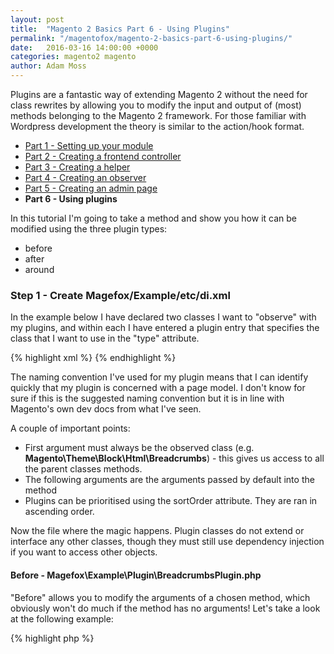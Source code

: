 ```yaml
---
layout: post
title:  "Magento 2 Basics Part 6 - Using Plugins"
permalink: "/magentofox/magento-2-basics-part-6-using-plugins/"
date:   2016-03-16 14:00:00 +0000
categories: magento2 magento
author: Adam Moss
---
```


Plugins are a fantastic way of extending Magento 2 without the need for class rewrites by allowing you to modify the input and output of (most) methods belonging to the Magento 2 framework. For those familiar with Wordpress development the theory is similar to the action/hook format.

- [Part 1 - Setting up your module](/magentofox/magento-2-basics-part-1-setting-up-your-module/)
- [Part 2 - Creating a frontend controller](/magentofox/magento-2-basics-part-2-creating-a-frontend-controller/)
- [Part 3 - Creating a helper](/magentofox/magento-2-basics-part-3-creating-a-helper/)
- [Part 4 - Creating an observer](/magentofox/magento-2-basics-part-4-creating-an-observer/)
- [Part 5 - Creating an admin page](/magentofox/magento-2-basics-part-5-creating-an-admin-page/)
- **Part 6 - Using plugins**

In this tutorial I'm going to take a method and show you how it can be modified using the three plugin types:

- before
- after
- around

### Step 1 - Create Magefox/Example/etc/di.xml

In the example below I have declared two classes I want to "observe" with my plugins, and within each I have entered a plugin entry that specifies the class that I want to use in the "type" attribute.

{% highlight xml %}
<config xmlns:xsi="http://www.w3.org/2001/XMLSchema-instance" xsi:noNamespaceSchemaLocation="urn:magento:framework:ObjectManager/etc/config.xsd">
    <type name="Magento\Theme\Block\Html\Breadcrumbs">
        <plugin name="changeBreadcrumbs" type="Magefox\Example\Plugin\BreadcrumbsPlugin" sortOrder="1" disabled="false"/>
    </type>
    <type name="Magento\Cms\Model\Page">
        <plugin name="changePage" type="Magefox\Example\Plugin\PagePlugin" sortOrder="1" disabled="false"/>
    </type>
</config>
{% endhighlight %}

The naming convention I've used for my plugin means that I can identify quickly that my plugin is concerned with a page model. I don't know for sure if this is the suggested naming convention but it is in line with Magento's own dev docs from what I've seen.

A couple of important points:

- First argument must always be the observed class (e.g. **Magento\Theme\Block\Html\Breadcrumbs**) - this gives us access to all the parent classes methods.
- The following arguments are the arguments passed by default into the method
- Plugins can be prioritised using the sortOrder attribute. They are ran in ascending order.

Now the file where the magic happens. Plugin classes do not extend or interface any other classes, though they must still use dependency injection if you want to access other objects.

#### Before - Magefox\Example\Plugin\BreadcrumbsPlugin.php

"Before" allows you to modify the arguments of a chosen method, which obviously won't do much if the method has no arguments! Let's take a look at the following example:

{% highlight php %}
<?php
namespace Magefox\Example\Plugin;

class BreadcrumbsPlugin
{
    public function beforeAddCrumb(\Magento\Theme\Block\Html\Breadcrumbs $subject, $crumbName, $crumbInfo)
    {
        if ($crumbInfo['label'] == "Privacy and Cookie Policy")
        {
            $crumbInfo['label'] = "Something else";
        }

        return [$crumbName, $crumbInfo];
    }
}
{% endhighlight %}

In this example I'm taking the two arguments $crumbName and $crumbInfo and I'm checking if the label is "Privacy" then change it to literally something else. Then I'm returning the arguments in the exact correct format at the end of the function. Real simple eh?

#### After - Magefox\Example\Plugin\PagePlugin.php

The "after" option allows you to modify the data that is returned by the method in question. I've chosen a different class this time because the Breadcrumbs class isn't the best example of how this works.

{% highlight php %}
<?php
namespace Magefox\Example\Plugin;

class PagePlugin
{

    public function afterGetContentHeading(\Magento\Cms\Model\Page $page, $contentHeading)
    {
        return "This is the ".$contentHeading;
    }
}
{% endhighlight %}

The second argument is always the value returned by the original method, we simply take that result and do what we want with it. In this case I'm just prefixing some text to the string that is returned.

#### Around - Magefox\Example\Plugin\BreadcrumbsPlugin.php

Our "around" method takes at least two arguments:

1. `$subject` The class being listened to
2. `$proceed` The next plugin or method in line based on sortOrder
3. The rest of the arguments based on the methods

We then have the opportunity within our method to modify the arguments AND change the returned value. Let's go back to our breadcrumbs class:

{% highlight php %}
<?php
namespace Magefox\Example\Plugin;

class BreadcrumbsPlugin
{
    public function aroundAddCrumb(\Magento\Theme\Block\Html\Breadcrumbs $subject, \Closure $proceed, $crumbName, $crumbInfo)
    {
        if ($crumbInfo['label'] == "Privacy and Cookie Policy")
        {
            $crumbInfo['label'] = "Something else";
        }

        $result = $proceed($crumbName, $crumbInfo);

        /* I now have the opportunity to influence what is returned by our method. */

        return $result;
    }
}
{% endhighlight %}

I start by doing my thing to the arguments as per I previous example, and then I've highlighted the area where I have the opportunity to change the result. As the method returns an instance of the class there's not much more I can do to illustrate this.

Plugins are a major step forward for Magento 2 so I hope you enjoy using them!

